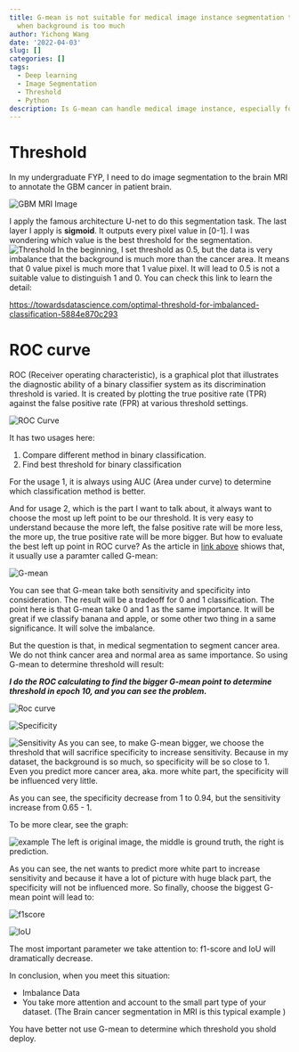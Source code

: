 ```yaml
---
title: G-mean is not suitable for medical image instance segmentation to find threshold
  when background is too much
author: Yichong Wang
date: '2022-04-03'
slug: []
categories: []
tags:
  - Deep learning
  - Image Segmentation
  - Threshold
  - Python
description: Is G-mean can handle medical image instance, especially for small cancer in big brain?
---
```


# Threshold
In my undergraduate FYP, I need to do image segmentation to the brain MRI to annotate the GBM cancer in patient brain.

![GBM MRI Image](GBM_MRI.png)

I apply the famous architecture U-net to do this segmentation task. The last layer I apply is **sigmoid**. It outputs every pixel value in [0-1]. I was wondering which value is the best threshold for the segmentation.
![Threshold](Threshold.png)
In the beginning, I set threshold as 0.5, but the data is very imbalance that the background is much more than the cancer area. It means that 0 value pixel is much more that 1 value pixel. It will lead to 0.5 is not a suitable value to distinguish 1 and 0. You can check this link to learn the detail:

https://towardsdatascience.com/optimal-threshold-for-imbalanced-classification-5884e870c293

# ROC curve
ROC (Receiver operating characteristic), is a graphical plot that illustrates the diagnostic ability of a binary classifier system as its discrimination threshold is varied. It is created by plotting the true positive rate (TPR) against the false positive rate (FPR) at various threshold settings. 

![ROC Curve](Roccurves.png)

It has two usages here:
1. Compare different method in binary classification.
2. Find best threshold for binary classification

For the usage 1, it is always using AUC (Area under curve) to determine which classification method is better. 

And for usage 2, which is the part I want to talk about, it always want to choose the most up left point to be our threshold. It is very easy to understand because the more left, the false positive rate will be more less,  the more up, the true positive rate will be more bigger. But how to evaluate the best left up point in ROC curve? As the article in [link above](https://towardsdatascience.com/optimal-threshold-for-imbalanced-classification-5884e870c293) shiows that, it usually use a paramter called G-mean:

![G-mean](Gmean.png)

You can see that G-mean take both sensitivity and specificity into consideration. The result will be a tradeoff for 0 and 1 classification. The point here is that G-mean take 0 and 1 as the same importance. It will be great if we classify banana and apple, or some other two thing in a same significance. It will solve the imbalance. 

But the question is that, in medical segmentation to segment cancer area. We do not think cancer area and normal area as same importance. So using  G-mean to determine threshold will result:

***I do the ROC calculating to find the bigger G-mean point to determine threshold in epoch 10, and you can see the problem.***

![Roc curve](RealRoc.png)

![Specificity](epoch2_epoch12_specificity.png)

![Sensitivity](epoch2_epoch12_sensitivity.png)
As you can see, to make G-mean bigger, we choose the threshold that will sacrifice specificity to increase sensitivity. Because in my dataset, the background is so much, so specificity will be so close to 1. Even you predict more cancer area, aka. more white part, the specificity will be influenced very little. 

As you can see, the specificity decrease from 1 to 0.94, but the sensitivity increase from 0.65 - 1. 

To be more clear, see the graph:

![example](1025.png)
The left is original image, the middle is ground truth, the right is prediction.

As you can see, the net wants to predict more white part to increase sensitivity and because it have a lot of picture with huge black part, the specificity will not be influenced more. So finally, choose the biggest G-mean point will lead to:

![f1score](epoch2_epoch12_f1score.png)

![IoU](epoch2_epoch12_IoU.png)

The most important parameter we take attention to: f1-score and IoU will dramatically decrease. 

In conclusion, when you meet this situation:

* Imbalance Data
* You take more attention and account to the small part type of your dataset. (The Brain cancer segmentation in MRI is this typical example )

You have better not use G-mean to determine which threshold you shold deploy.
